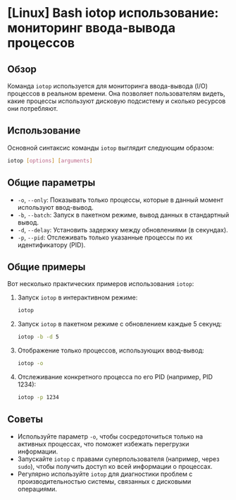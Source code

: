 # [Linux] Bash iotop использование: мониторинг ввода-вывода процессов

## Обзор
Команда `iotop` используется для мониторинга ввода-вывода (I/O) процессов в реальном времени. Она позволяет пользователям видеть, какие процессы используют дисковую подсистему и сколько ресурсов они потребляют.

## Использование
Основной синтаксис команды `iotop` выглядит следующим образом:

```bash
iotop [options] [arguments]
```

## Общие параметры
- `-o`, `--only`: Показывать только процессы, которые в данный момент используют ввод-вывод.
- `-b`, `--batch`: Запуск в пакетном режиме, вывод данных в стандартный вывод.
- `-d`, `--delay`: Установить задержку между обновлениями (в секундах).
- `-p`, `--pid`: Отслеживать только указанные процессы по их идентификатору (PID).

## Общие примеры
Вот несколько практических примеров использования `iotop`:

1. Запуск `iotop` в интерактивном режиме:
   ```bash
   iotop
   ```

2. Запуск `iotop` в пакетном режиме с обновлением каждые 5 секунд:
   ```bash
   iotop -b -d 5
   ```

3. Отображение только процессов, использующих ввод-вывод:
   ```bash
   iotop -o
   ```

4. Отслеживание конкретного процесса по его PID (например, PID 1234):
   ```bash
   iotop -p 1234
   ```

## Советы
- Используйте параметр `-o`, чтобы сосредоточиться только на активных процессах, что поможет избежать перегрузки информации.
- Запускайте `iotop` с правами суперпользователя (например, через `sudo`), чтобы получить доступ ко всей информации о процессах.
- Регулярно используйте `iotop` для диагностики проблем с производительностью системы, связанных с дисковыми операциями.